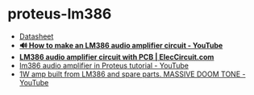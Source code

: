 proteus-lm386
=============
- [Datasheet](https://www.ti.com/lit/ds/symlink/lm386.pdf)
- [**🔊 How to make an LM386 audio amplifier circuit - YouTube**](https://www.youtube.com/watch?v=4ObzEft2R_g&t=3s)
- [**LM386 audio amplifier circuit with PCB | ElecCircuit.com**](https://www.eleccircuit.com/lm386-audio-amplifier-circuit/)
- [lm386 audio amplifier in Proteus tutorial - YouTube](https://www.youtube.com/watch?v=oRi_N9zaexA)
- [1W amp built from LM386 and spare parts. MASSIVE DOOM TONE - YouTube](https://www.youtube.com/watch?v=jfDBHmJpt6A)
